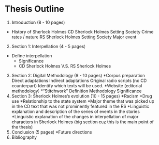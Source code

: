 # Thesis Outline

1. Introduction (8 - 10 pages)
 * History of Sherlock Holmes
    CD Sherlock Holmes
        Setting
        Society
        Crime rates / nature
    RS Sherlock Holmes
        Setting
        Society
        Major event
2. Section 1: Interpellation (4 - 5 pages)
* Define interpellation
   * Significance
   * CD Sherlock Holmes V.S. RS Sherlock Holmes
3. Section 2: Digital Methodology (8 - 10 pages)
   *Corpus preparation
        Direct adaptations
        Indirect adaptations
        Original radio scripts (no CD counterpart)
        Identify which texts will be used. 
   *Website (editorial methodology)
   *“Stitchwork”
         Definition
         Methodology
         Significance
4. Section 3: Sherlock Holmes’s evolution (10 - 15 pages)
    *Racism
    *Drug use
    *Relationship to the state system
    *Major theme that was picked up in the CD text that was not prominently featured in the RS
    *Linguistic explanation and description of the series of events in the stories
    *Linguistic explanation of the changes in interpellation of major characters in Sherlock Holmes (big section cuz this is the main point of the thesis)
5. Conclusion (5 pages)
    *Future directions
6. Bibliography
